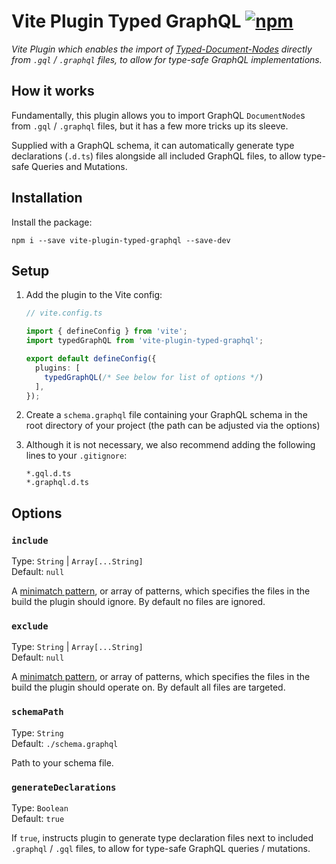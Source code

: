 # Vite Plugin Typed GraphQL [![npm](https://img.shields.io/npm/v/vite-plugin-typed-graphql.svg)](https://npmjs.com/package/vite-plugin-typed-graphql)

_Vite Plugin which enables the import of [Typed-Document-Nodes](https://the-guild.dev/blog/typed-document-node) directly from `.gql` / `.graphql` files, to allow for type-safe GraphQL implementations._

## How it works

Fundamentally, this plugin allows you to import GraphQL `DocumentNode`s from `.gql` / `.graphql` files, but it has a few more tricks up its sleeve.

Supplied with a GraphQL schema, it can automatically generate type declarations (`.d.ts`) files alongside all included GraphQL files, to allow type-safe Queries and Mutations.

## Installation
Install the package:
```
npm i --save vite-plugin-typed-graphql --save-dev
```

## Setup
1. Add the plugin to the Vite config:
   ```ts
   // vite.config.ts

   import { defineConfig } from 'vite';
   import typedGraphQL from 'vite-plugin-typed-graphql';

   export default defineConfig({
     plugins: [
       typedGraphQL(/* See below for list of options */) 
     ],
   });
   ```
2. Create a `schema.graphql` file containing your GraphQL schema in the root directory of your project (the path can be adjusted via the options)

3. Although it is not necessary, we also recommend adding the following lines to your `.gitignore`:
   ```
   *.gql.d.ts
   *.graphql.d.ts
   ```

## Options

### `include`
Type: `String` | `Array[...String]`  
Default: `null`

A [minimatch pattern](https://github.com/isaacs/minimatch), or array of patterns, which specifies the files in the build the plugin should ignore. By default no files are ignored.

### `exclude`
Type: `String` | `Array[...String]`  
Default: `null`

A [minimatch pattern](https://github.com/isaacs/minimatch), or array of patterns, which specifies the files in the build the plugin should operate on. By default all files are targeted.

### `schemaPath`
Type: `String`  
Default: `./schema.graphql`

Path to your schema file.


### `generateDeclarations`
Type: `Boolean`  
Default: `true`

If `true`, instructs plugin to generate type declaration files next to included `.graphql` / `.gql` files, to allow for type-safe GraphQL queries / mutations.